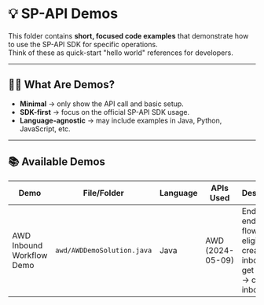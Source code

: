 # 💡 SP-API Demos

This folder contains **short, focused code examples** that demonstrate how to use the SP-API SDK for specific operations.  
Think of these as quick-start "hello world" references for developers.

---

## 🧑‍💻 What Are Demos?

- **Minimal** → only show the API call and basic setup.  
- **SDK-first** → focus on the official SP-API SDK usage.  
- **Language-agnostic** → may include examples in Java, Python, JavaScript, etc.  

---
## 📚 Available Demos


| Demo                       | File/Folder             | Language | APIs Used        | Description                                                                 |
|----------------------------|-------------------------|----------|------------------|-----------------------------------------------------------------------------|
| AWD Inbound Workflow Demo  | `awd/AWDDemoSolution.java`  | Java     | AWD (2024-05-09) | End-to-end AWD flow: check eligibility → create inbound → get inbound → confirm inbound |